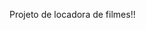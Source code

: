 <!-- Passos para criação de movies_rentals 

1 - Inicializar Servidor✅
2 - Configurar Prisma✅
3 - Rodar migration✅
4 - Criar Repositories e Interfaces✅
5 - Dtos✅
6 - class-validator✅
7 - Criar cases✅
8 - Criar Controllers✅
9 - routing-controllers✅

//injetar repositórios nos useCases ou useCases nos controllers
10 - tsyringe: Registrar singleton para injeção de dependências✅

11 - bcrypt✅

//tratamento próprio de erros
12 - express-async-errors✅

13 - ValidationErrors✅

14- http-status-codes✅

// O que falta fazer para finalizar
- Criação de repo, useCase, controller para rentals✅
- Finalização do CRUD para users
- Finalização do CRUD para movies
- Finalização do CRUD para genres
- Finalização do CRUD para movies_image


Notas:
- Sempre usar async / await para requisições no DB ou para filhos req DB
- Promise -> Promessa, um valor que pode vir ou não.

- Para amanhã 21/07/2022

Inserir class-validator, Body()✅

-->

Projeto de locadora de filmes!! 



